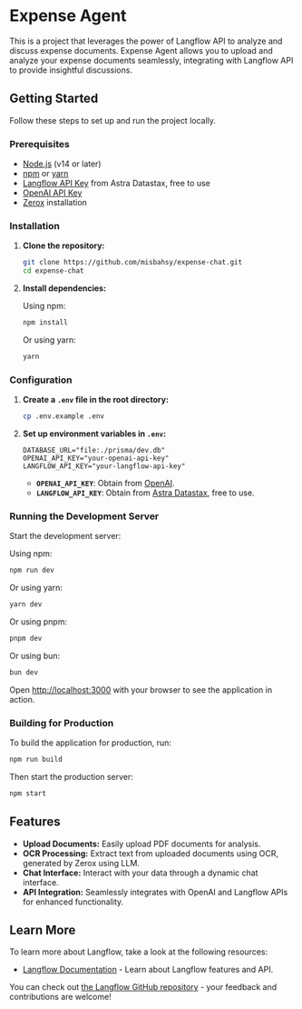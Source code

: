 # Expense Agent

This is a project that leverages the power of Langflow API to analyze and discuss expense documents. Expense Agent allows you to upload and analyze your expense documents seamlessly, integrating with Langflow API to provide insightful discussions.

## Getting Started

Follow these steps to set up and run the project locally.

### Prerequisites

- [Node.js](https://nodejs.org/) (v14 or later)
- [npm](https://www.npmjs.com/) or [yarn](https://yarnpkg.com/)
- [Langflow API Key](https://astra.datastax.com/) from Astra Datastax, free to use
- [OpenAI API Key](https://openai.com)
- [Zerox](https://github.com/getomni-ai/zerox) installation

### Installation

1. **Clone the repository:**

   ```bash
   git clone https://github.com/misbahsy/expense-chat.git
   cd expense-chat
   ```

2. **Install dependencies:**

   Using npm:
   
   ```bash
   npm install
   ```
   
   Or using yarn:
   
   ```bash
   yarn
   ```

### Configuration

1. **Create a `.env` file in the root directory:**

   ```bash
   cp .env.example .env
   ```

2. **Set up environment variables in `.env`:**

   ```env
   DATABASE_URL="file:./prisma/dev.db"
   OPENAI_API_KEY="your-openai-api-key"
   LANGFLOW_API_KEY="your-langflow-api-key"
   ```

   - **`OPENAI_API_KEY`**: Obtain from [OpenAI](https://openai.com).
   - **`LANGFLOW_API_KEY`**: Obtain from [Astra Datastax](https://astra.datastax.com/), free to use.

### Running the Development Server

Start the development server:

Using npm:
```bash
npm run dev
```

Or using yarn:
```bash
yarn dev
```

Or using pnpm:
```bash
pnpm dev
```

Or using bun:
```bash
bun dev
```

Open [http://localhost:3000](http://localhost:3000) with your browser to see the application in action.

### Building for Production

To build the application for production, run:

```bash
npm run build
```

Then start the production server:

```bash
npm start
```

## Features

- **Upload Documents:** Easily upload PDF documents for analysis.
- **OCR Processing:** Extract text from uploaded documents using OCR, generated by Zerox using LLM.
- **Chat Interface:** Interact with your data through a dynamic chat interface.
- **API Integration:** Seamlessly integrates with OpenAI and Langflow APIs for enhanced functionality.

## Learn More

To learn more about Langflow, take a look at the following resources:

- [Langflow Documentation](https://docs.langflow.org/) - Learn about Langflow features and API.


You can check out [the Langflow GitHub repository](https://github.com/langflow-ai/langflow) - your feedback and contributions are welcome!


